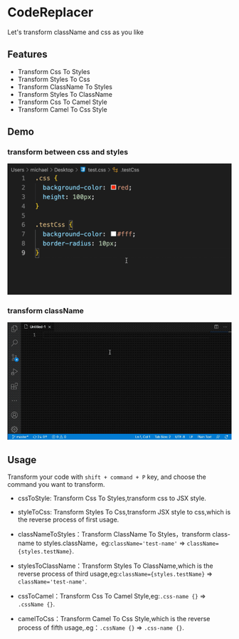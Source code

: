# CodeReplacer

Let's transform className and css as you like

## Features

- Transform Css To Styles
- Transform Styles To Css
- Transform ClassName To Styles
- Transform Styles To ClassName
- Transform Css To Camel Style
- Transform Camel To Css Style

## Demo

### transform between css and styles

![demo1](demo1.gif)

### transform className

![demo](demo.gif)

## Usage

Transform your code with `shift + command + P` key, and choose the command you want to transform.

- cssToStyle: Transform Css To Styles,transform css to JSX style.

- styleToCss: Transform Styles To Css,transform JSX style to css,which is the reverse process of first usage.

- classNameToStyles：Transform ClassName To Styles，transform class-name to styles.className，eg:`className='test-name'` => `className={styles.testName}`.

- stylesToClassName：Transform Styles To ClassName,which is the reverse process of third usage,eg:`className={styles.testName}` => `className='test-name'`.

- cssToCamel：Transform Css To Camel Style,eg:`.css-name {}` => `.cssName {}`.

- camelToCss：Transform Camel To Css Style,which is the reverse process of fifth usage,.eg：`.cssName {}` => `.css-name {}`.